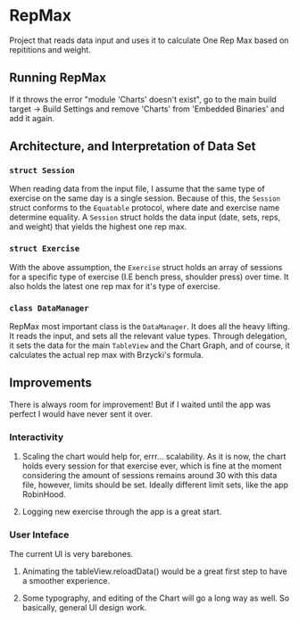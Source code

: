 # RepMax

Project that reads data input and uses it to calculate One Rep Max based on repititions and weight.

## Running RepMax

If it throws the error "module 'Charts' doesn't exist", go to the main build target -> Build Settings and remove 'Charts' from 'Embedded Binaries' and add it again.

## Architecture, and Interpretation of Data Set

### `struct Session`

When reading data from the input file, I assume that the same type of exercise on the same day is a single session. Because of this, the `Session` struct conforms to the `Equatable` protocol, where date and exercise name determine equality. A `Session` struct holds the data input (date, sets, reps, and weight) that yields the highest one rep max.

### `struct Exercise`

With the above assumption, the `Exercise` struct holds an array of sessions for a specific type of exercise (I.E bench press, shoulder press) over time. It also holds the latest one rep max for it's type of exercise.

### `class DataManager`

RepMax most important class is the `DataManager`. It does all the heavy lifting. It reads the input, and sets all the relevant value types. Through delegation, it sets the data for the main `TableView` and the Chart Graph, and of course, it calculates the actual rep max with Brzycki's formula.

## Improvements

There is always room for improvement! But if I waited until the app was perfect I would have never sent it over.

### Interactivity

1. Scaling the chart would help for, errr... scalability. As it is now, the chart holds every session for that exercise ever, which is fine at the moment considering the amount of sessions remains around 30 with this data file, however, limits should be set. Ideally different limit sets, like the app RobinHood.

2. Logging new exercise through the app is a great start.

### User Inteface

The current UI is very barebones.

1. Animating the tableView.reloadData() would be a great first step to have a smoother experience.

2. Some typography, and editing of the Chart will go a long way as well. So basically, general UI design work.
